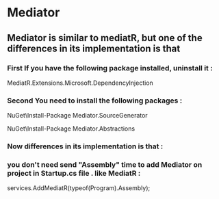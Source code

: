 # Mediator

## Mediator is similar to mediatR, but one of the differences in its implementation is that

### First If you have the following package installed, uninstall it :

MediatR.Extensions.Microsoft.DependencyInjection

### Second You need to install the following packages :

NuGet\Install-Package Mediator.SourceGenerator 

NuGet\Install-Package Mediator.Abstractions 

### Now differences in its implementation is that :

### you don't need send "Assembly" time to add Mediator on project in Startup.cs file . like MediatR : 

services.AddMediatR(typeof(Program).Assembly);
